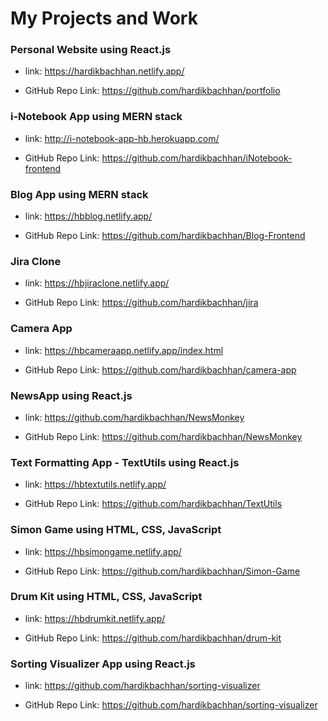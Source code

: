# My Projects and Work

### Personal Website using React.js

- link: https://hardikbachhan.netlify.app/

- GitHub Repo Link: https://github.com/hardikbachhan/portfolio

### i-Notebook App using MERN stack

- link: http://i-notebook-app-hb.herokuapp.com/

- GitHub Repo Link: https://github.com/hardikbachhan/iNotebook-frontend

### Blog App using MERN stack

- link: https://hbblog.netlify.app/

- GitHub Repo Link: https://github.com/hardikbachhan/Blog-Frontend

### Jira Clone 

- link: https://hbjiraclone.netlify.app/

- GitHub Repo Link: https://github.com/hardikbachhan/jira

### Camera App

- link: https://hbcameraapp.netlify.app/index.html

- GitHub Repo Link: https://github.com/hardikbachhan/camera-app

### NewsApp using React.js

- link: https://github.com/hardikbachhan/NewsMonkey

- GitHub Repo Link: https://github.com/hardikbachhan/NewsMonkey

### Text Formatting App - TextUtils using React.js

- link: https://hbtextutils.netlify.app/

- GitHub Repo Link: https://github.com/hardikbachhan/TextUtils

### Simon Game using HTML, CSS, JavaScript

- link: https://hbsimongame.netlify.app/

- GitHub Repo Link: https://github.com/hardikbachhan/Simon-Game

### Drum Kit using HTML, CSS, JavaScript
- link: https://hbdrumkit.netlify.app/

- GitHub Repo Link: https://github.com/hardikbachhan/drum-kit

### Sorting Visualizer App using React.js
- link: https://github.com/hardikbachhan/sorting-visualizer

- GitHub Repo Link: https://github.com/hardikbachhan/sorting-visualizer